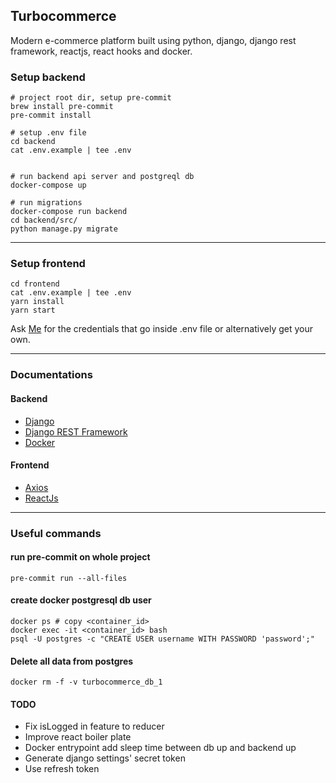 ## Turbocommerce
Modern e-commerce platform built using python, django, django rest framework, reactjs, react hooks and docker.


### Setup backend
```
# project root dir, setup pre-commit
brew install pre-commit
pre-commit install

# setup .env file
cd backend
cat .env.example | tee .env


# run backend api server and postgreql db
docker-compose up

# run migrations
docker-compose run backend
cd backend/src/
python manage.py migrate
```

---

### Setup frontend
```
cd frontend
cat .env.example | tee .env
yarn install
yarn start
```
Ask [Me](https://github.com/ashdaily) for the credentials that go inside .env file or alternatively get your own.

---

### Documentations

#### Backend
- [Django](https://www.djangoproject.com/)
- [Django REST Framework](https://www.django-rest-framework.org/)
- [Docker](https://docs.docker.com/reference/)

#### Frontend
- [Axios](https://github.com/axios/axios)
- [ReactJs](https://reactjs.org/)


---

### Useful commands

#### run pre-commit on whole project
```
pre-commit run --all-files
```

#### create docker postgresql db user
```
docker ps # copy <container_id>
docker exec -it <container_id> bash
psql -U postgres -c "CREATE USER username WITH PASSWORD 'password';"
```

#### Delete all data from postgres
```
docker rm -f -v turbocommerce_db_1
```

#### TODO
- Fix isLogged in feature to reducer
- Improve react boiler plate
- Docker entrypoint add sleep time between db up and backend up
- Generate django settings' secret token
- Use refresh token
